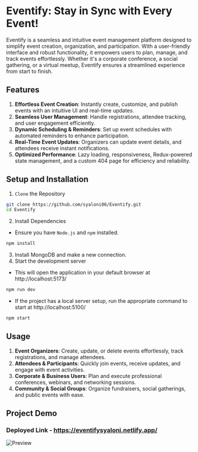 # Eventify: Stay in Sync with Every Event!
Eventify is a seamless and intuitive event management platform designed to simplify event creation, organization, and participation. With a user-friendly interface and robust functionality, it empowers users to plan, manage, and track events effortlessly. Whether it's a corporate conference, a social gathering, or a virtual meetup, Eventify ensures a streamlined experience from start to finish.
## Features
1. **Effortless Event Creation**: Instantly create, customize, and publish events with an intuitive UI and real-time updates.
2. **Seamless User Management**: Handle registrations, attendee tracking, and user engagement efficiently.
3. **Dynamic Scheduling & Reminders**: Set up event schedules with automated reminders to enhance participation.
4. **Real-Time Event Updates**:  Organizers can update event details, and attendees receive instant notifications.
5. **Optimized Performance**: Lazy loading, responsiveness, Redux-powered state management, and a custom 404 page for efficiency and reliability.
## Setup and Installation
1. `Clone` the Repository
``` bash
git clone https://github.com/syaloni06/Eventify.git
cd Eventify
```
2. Install Dependencies
- Ensure you have `Node.js` and `npm` installed.
``` bash
npm install
```
3. Install MongoDB and make a new connection.
4. Start the development server
- This will open the application in your default browser at http://localhost:5173/
``` bash
npm run dev
```
- If the project has a local server setup, run the appropriate command to start at http://localhost:5100/
``` bash
npm start
```
## Usage
1. **Event Organizers**: Create, update, or delete events effortlessly, track registrations, and manage attendees.
2. **Attendees & Participants**: Quickly join events, receive updates, and engage with event activities.
3. **Corporate & Business Users**: Plan and execute professional conferences, webinars, and networking sessions.
4. **Community & Social Groups**: Organize fundraisers, social gatherings, and public events with ease.

## Project Demo
### Deployed Link - https://eventifysyaloni.netlify.app/
![Preview](https://github.com/user-attachments/assets/b23c0b3c-e624-41c6-9db7-edcea93b178b)